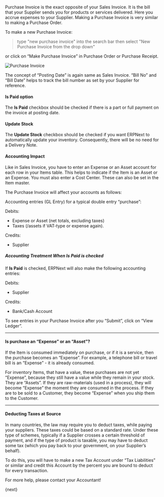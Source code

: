 Purchase Invoice is the exact opposite of your Sales Invoice. It is the bill
that your Supplier sends you for products or services delivered. Here you
accrue expenses to your Supplier. Making a Purchase Invoice is very similar to
making a Purchase Order.

To make a new Purchase Invoice:
> type "new purchase invoice" into the search bar then select "New Purchase 
Invoice from the drop down"

or click on “Make Purchase Invoice” in Purchase Order or Purchase Receipt.

<img class="screenshot" alt="Purchase Invoice" src="{{docs_base_url}}/assets/img/accounts/purchase-invoice.png">

The concept of “Posting Date” is again same as Sales Invoice. “Bill No” and
“Bill Date” helps to track the bill number as set by your Supplier for
reference.

#### Is Paid option
The **Is Paid** checkbox should be checked if there is a part or full payment 
on the invoice at posting date.

#### Update Stock
The **Update Stock** checkbox should be checked if you want ERPNext to automatically
 update your inventory. Consequently, there will be no need for a Delivery Note.

#### Accounting Impact

Like in Sales Invoice, you have to enter an Expense or an Asset account for
each row in your Items table. This helps to indicate if the Item is an Asset
or an Expense. You must also enter a Cost Center. These can also be set in the
Item master.

The Purchase Invoice will affect your accounts as follows:

Accounting entries (GL Entry) for a typical double entry “purchase”:

Debits:

  * Expense or Asset (net totals, excluding taxes)
  * Taxes (/assets if VAT-type or expense again).

Credits:

  * Supplier
  
##### Accounting Treatment When **Is Paid** is checked
If **Is Paid** is checked, ERPNext will also make the following
accounting entries:

Debits:

  * Supplier
  
Credits:
  * Bank/Cash Account
  
To see entries in your Purchase Invoice after you “Submit”, click on “View
Ledger”.

* * *

#### Is purchase an “Expense” or an “Asset”?

If the Item is consumed immediately on purchase, or if it is a service, then
the purchase becomes an “Expense”. For example, a telephone bill or travel
bill is an “Expense” - it is already consumed.

For inventory Items, that have a value, these purchases are not yet “Expense”,
because they still have a value while they remain in your stock. They are
“Assets”. If they are raw-materials (used in a process), they will become
“Expense” the moment they are consumed in the process. If they are to be sold
to a Customer, they become “Expense” when you ship them to the Customer.

* * *

#### Deducting Taxes at Source

In many countries, the law may require you to deduct taxes, while paying your
suppliers. These taxes could be based on a standard rate. Under these type of
schemes, typically if a Supplier crosses a certain threshold of payment, and
if the type of product is taxable, you may have to deduct some tax (which you
pay back to your government, on your Supplier’s behalf).

To do this, you will have to make a new Tax Account under “Tax Liabilities” or
similar and credit this Account by the percent you are bound to deduct for
every transaction.

For more help, please contact your Accountant!

{next}
